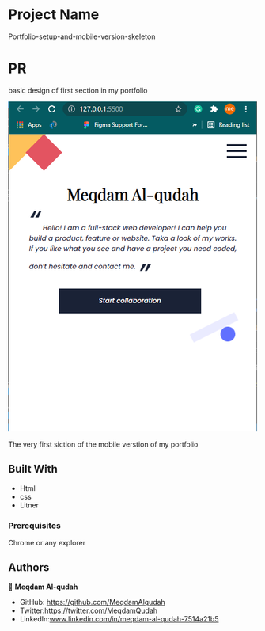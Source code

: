 # Project Name

Portfolio-setup-and-mobile-version-skeleton

# PR

basic design of first section in my portfolio

![screenshot](img\Capture.PNG)

The very first siction of the mobile verstion of my portfolio

## Built With

- Html
- css
- Litner

### Prerequisites

Chrome or any explorer

## Authors

👤 **Meqdam Al-qudah**

- GitHub: https://github.com/MeqdamAlqudah
- Twitter:https://twitter.com/MeqdamQudah
- LinkedIn:www.linkedin.com/in/meqdam-al-qudah-7514a21b5
